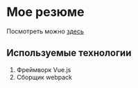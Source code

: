 # Мое резюме
Посмотреть можно [здесь](https://crazywoolf.github.io/)


## Используемые технологии
1. Фреймворк Vue.js
1. Сборщик webpack

